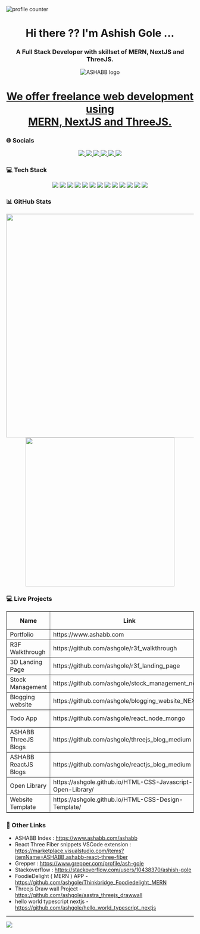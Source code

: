   ![profile counter](https://komarev.com/ghpvc/?username=ashgole)

 <h1 align='center'>
  Hi there ?? I'm Ashish Gole ...
</h1>

<h3 align='center'>
  A Full Stack Developer with skillset of MERN, NextJS and ThreeJS.<br/> 
</h3>

<p align="center">
  <img src="https://www.ashabb.com/logo.jpg" alt="ASHABB logo" />
</p>
<h1 align='center'>
<a href="https://www.ashabb.com" target="_blank"> We offer freelance web development using <br/> MERN, NextJS and ThreeJS.</a>
</h1>

### 🌐 Socials
<p align='center'>
      <a  target="_blank" href="https://www.ashabb.com">
    <img src="https://img.shields.io/badge/Portfolio-CC0000?style=for-the-badge&logoColor=white" />
  </a>
  <a href="https://www.linkedin.com/in/ashabb/">
    <img src="https://img.shields.io/badge/linkedin-%230077B5.svg?&style=for-the-badge&logo=linkedin&logoColor=white" />
  </a>

  <a href="https://www.instagram.com/ashabbofficial/">
    <img src="https://img.shields.io/badge/instagram-%23E4405F.svg?&style=for-the-badge&logo=instagram&logoColor=white" />
  </a>

   <a href="https://medium.com/@ashabb">
    <img src="https://img.shields.io/badge/Medium-12100E?style=for-the-badge&logo=medium&logoColor=white" />
  </a>
  <a href="https://github.com/ashgole">
    <img src="https://img.shields.io/badge/GitHub-100000?style=for-the-badge&logo=github&logoColor=white" />
  </a>
    <a href="https://www.youtube.com/@ashabb_official">
    <img src="https://img.shields.io/badge/YouTube-FF0000.svg?style=for-the-badge&logo=YouTube&logoColor=white" />
  </a>
 
</p>

### 💻 Tech Stack
<p align='center'>
  <img src="https://img.shields.io/badge/HTML5-E34F26?style=for-the-badge&logo=html5&logoColor=white" />
    <img src="https://img.shields.io/badge/CSS3-1572B6?style=for-the-badge&logo=css3&logoColor=white" />
    <img src="https://img.shields.io/badge/tailwindcss-%2338B2AC.svg?style=for-the-badge&logo=tailwind-css&logoColor=white" />
    <img src="https://img.shields.io/badge/Bootstrap-563D7C?style=for-the-badge&logo=bootstrap&logoColor=white" />
      <img src="https://img.shields.io/badge/JavaScript-323330?style=for-the-badge&logo=javascript&logoColor=F7DF1E" />
    <img src="https://img.shields.io/badge/typescript-%23007ACC.svg?style=for-the-badge&logo=typescript&logoColor=white" />
      <img src="https://img.shields.io/badge/Zod-3E67B1.svg?style=for-the-badge&logo=Zod&logoColor=white" />
     <img src="https://img.shields.io/badge/React-20232A?style=for-the-badge&logo=react&logoColor=61DAFB" />
     <img src="https://img.shields.io/badge/Next-black?style=for-the-badge&logo=next.js&logoColor=white" />
     <img src="https://img.shields.io/badge/threejs-black?style=for-the-badge&logo=three.js&logoColor=white" />
      <img src="https://img.shields.io/badge/Node.js-5FA04E.svg?style=for-the-badge&logo=nodedotjs&logoColor=white" /> 
  <img src="https://img.shields.io/badge/Git-F05032?style=for-the-badge&logo=git&logoColor=white" />
    <img src="https://img.shields.io/badge/GitHub-100000?style=for-the-badge&logo=github&logoColor=whit" />
</p>


### 📊 GitHub Stats

<p align='center'>
  <a href="#"><img src="https://github-readme-stats.vercel.app/api?username=ashgole&show_icons=true&count_private=true&theme=dark" width="600"></a>
<br/>
<a href="#"><img src="https://github-readme-stats.vercel.app/api/top-langs/?username=ashgole&count_private=true&show_icons=true&theme=dark" width="400"></a>
</p>


### 💻 Live Projects
<table border="1" width="100%">
<thead>
<tr><th>Name</th><th>Link</th><th>Web Type</th><th>Technology</th></tr>
</thead>
<tbody>

<tr><td>Portfolio</td><td> https://www.ashabb.com </td><td>web</td><td>Nextjs</td></tr>
<tr><td>R3F Walkthrough</td><td>https://github.com/ashgole/r3f_walkthrough</td><td>Landing Page</td><td>Threejs R3F</td></tr>
<tr><td>3D Landing Page</td><td>https://github.com/ashgole/r3f_landing_page</td><td>Landing Page</td><td>Threejs R3F</td></tr>
<tr><td>Stock Management</td><td>https://github.com/ashgole/stock_management_nextjs </td><td>Web App</td><td>Nextjs</td></tr>
<tr><td>Blogging website</td><td>https://github.com/ashgole/blogging_website_NEXTjs </td><td>Web App</td><td>Nextjs</td></tr>
<tr><td>Todo App </td><td>https://github.com/ashgole/react_node_mongo</td><td>Web App</td><td>MERN</td></tr>
<tr><td>ASHABB ThreeJS Blogs </td><td> https://github.com/ashgole/threejs_blog_medium </td><td>Blogs</td><td>-</td></tr>
<tr><td>ASHABB ReactJS Blogs </td><td> https://github.com/ashgole/reactjs_blog_medium </td><td>Blogs</td><td>-</td></tr> 
<tr><td>
Open Library</td><td> https://ashgole.github.io/HTML-CSS-Javascript-Open-Library/ </td><td>Landing Page</td><td>HTML CSS Javascript</td></tr>
<tr><td>
Website Template</td><td> https://ashgole.github.io/HTML-CSS-Design-Template/ </td><td>Landing Page</td><td>HTML CSS Javascript</td></tr>

 

</tbody>
</table>

### 🔗 Other Links
- ASHABB Index : https://www.ashabb.com/ashabb
- React Three Fiber snippets VSCode extension : https://marketplace.visualstudio.com/items?itemName=ASHABB.ashabb-react-three-fiber
- Grepper : https://www.grepper.com/profile/ash-gole
- Stackoverflow : https://stackoverflow.com/users/10438370/ashish-gole
- FoodieDelight ( MERN ) APP - https://github.com/ashgole/Thinkbridge_Foodiedelight_MERN
- Threejs Draw wall Project - https://github.com/ashgole/aastra_threejs_drawwall
- hello world typescript nextjs - https://github.com/ashgole/hello_world_typescript_nextjs

***
<a  href="https://pages.razorpay.com/ashabbpay" target="_blank">
<img  src="https://img.shields.io/badge/sponsor-30363D?style=for-the-badge&logo=GitHub-Sponsors&logoColor=#white
">
</a>

